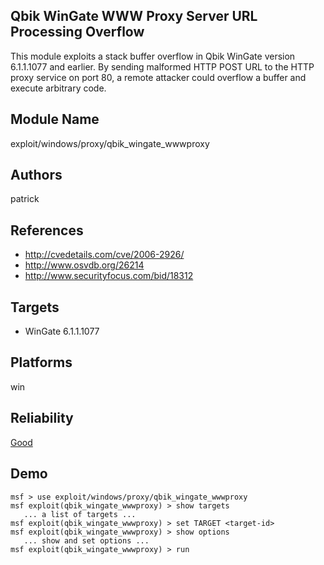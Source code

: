 ## Qbik WinGate WWW Proxy Server URL Processing Overflow

This module exploits a stack buffer overflow in Qbik WinGate 
version 6.1.1.1077 and earlier. By sending malformed HTTP 
POST URL to the HTTP proxy service on port 80, a remote 
attacker could overflow a buffer and execute arbitrary code.


## Module Name
exploit/windows/proxy/qbik_wingate_wwwproxy

## Authors
patrick


## References
* http://cvedetails.com/cve/2006-2926/
* http://www.osvdb.org/26214
* http://www.securityfocus.com/bid/18312



## Targets
* WinGate 6.1.1.1077


## Platforms
win

## Reliability
[Good](https://github.com/rapid7/metasploit-framework/wiki/Exploit-Ranking)

## Demo

```
msf > use exploit/windows/proxy/qbik_wingate_wwwproxy
msf exploit(qbik_wingate_wwwproxy) > show targets
   ... a list of targets ...
msf exploit(qbik_wingate_wwwproxy) > set TARGET <target-id>
msf exploit(qbik_wingate_wwwproxy) > show options
   ... show and set options ...
msf exploit(qbik_wingate_wwwproxy) > run
```
    
    